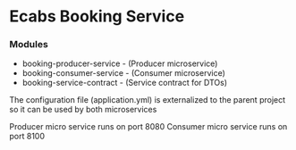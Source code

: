# Ecabs Booking Service

### Modules

* booking-producer-service - (Producer microservice)
* booking-consumer-service - (Consumer microservice)
* booking-service-contract - (Service contract for DTOs)

The configuration file (application.yml) is externalized to the parent project so it can be used by both microservices

Producer micro service runs on port 8080
Consumer micro service runs on port 8100